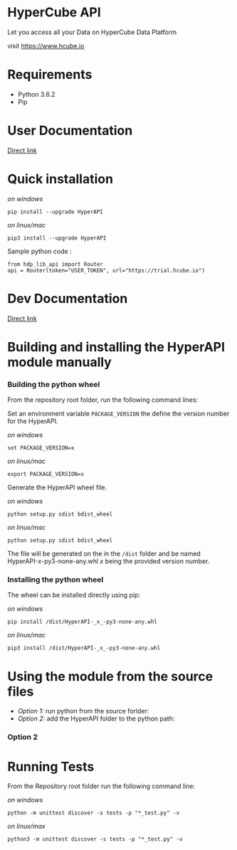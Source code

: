 # HyperCube API

Let you access all your Data on HyperCube Data Platform 

visit https://www.hcube.io

# Requirements
- Python 3.6.2
- Pip

# User Documentation

[Direct link](http://hyperapi-doc.s3-website.eu-west-3.amazonaws.com/29dc2abb-fc26-403e-bad0-0088c7640168/index.html)

# Quick installation

_on windows_

```pip install --upgrade HyperAPI``` 

_on linux/mac_

```pip3 install --upgrade HyperAPI```

Sample python code : 

```
from hdp_lib_api import Router
api = Router(token="USER_TOKEN", url="https://trial.hcube.io")

```
# Dev Documentation

[Direct link](https://HyperCube/HyperAPI/hdp_api/README.md)

# Building and installing the HyperAPI module manually

### Building the python wheel

From the repository root folder, run the following command lines:

Set an environment variable `PACKAGE_VERSION` the define the version number for the HyperAPI. 

_on windows_

```set PACKAGE_VERSION=x``` 

_on linux/mac_

```export PACKAGE_VERSION=x```

Generate the HyperAPI wheel file. 

_on windows_

```python setup.py sdist bdist_wheel```

_on linux/mac_

```python setup.py sdist bdist_wheel```

The file will be generated on the in the `/dist` folder and be named HyperAPI-_x_-py3-none-any.whl _x_ being the provided version number.

### Installing the python wheel

The wheel can be installed directly using pip: 

_on windows_

```pip install /dist/HyperAPI-_x_-py3-none-any.whl```

_on linux/mac_

```pip3 install /dist/HyperAPI-_x_-py3-none-any.whl```

# Using the module from the source files 

- *Option 1:* run python from the source forlder:
- *Option 2:* add the HyperAPI folder to the python path:

### Option 2

# Running Tests

From the Repository root folder run the following command line:

_on windows_

```python -m unittest discover -s tests -p "*_test.py" -v```

_on linux/max_

```python3 -m unittest discover -s tests -p "*_test.py" -v```